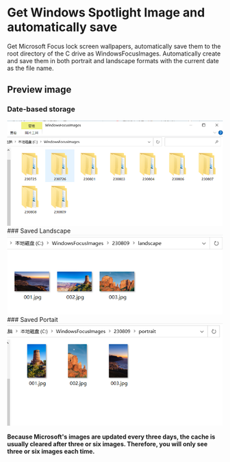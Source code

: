 # Get Windows Spotlight Image and automatically save
Get Microsoft Focus lock screen wallpapers, automatically save them to the root directory of the C drive as WindowsFocusImages. Automatically create and save them in both portrait and landscape formats with the current date as the file name.

## Preview image
### Date-based storage
<img src="./Image/Saved Image1.png" alt="icon"/>
### Saved Landscape
<img src="./Image/Saved Landscape.png" alt="icon"/>
### Saved Portait
<img src="./Image/Saved Portait.png" alt="icon"/>

**Because Microsoft's images are updated every three days, the cache is usually cleared after three or six images. Therefore, you will only see three or six images each time.**
